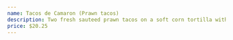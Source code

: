 ```yaml
---
name: Tacos de Camaron (Prawn tacos)
description: Two fresh sauteed prawn tacos on a soft corn tortilla with lettuce avocado-pasilla sauce. Topped with salsa fresca. + Add Rice and Beans $3.50
price: $20.25
---
```

